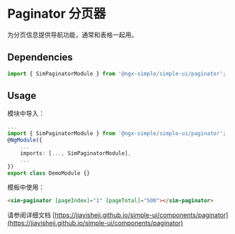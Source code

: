 # Paginator 分页器

为分页信息提供导航功能，通常和表格一起用。

## Dependencies

```ts
import { SimPaginatorModule } from '@ngx-simple/simple-ui/paginator';
```

## Usage

模块中导入：

```ts
...
import { SimPaginatorModule } from '@ngx-simple/simple-ui/paginator';
@NgModule({
    ...
    imports: [..., SimPaginatorModule],
    ...
})
export class DemoModule {}
```

模板中使用：

```html
<sim-paginator [pageIndex]="1" [pageTotal]="500"></sim-paginator>
```

请参阅详细文档 [https://jiayisheji.github.io/simple-ui/components/paginator](https://jiayisheji.github.io/simple-ui/components/paginator)
